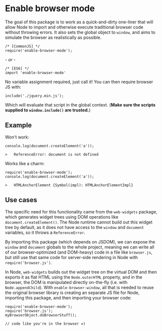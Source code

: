 # Enable browser mode

The goal of this package is to work as a quick-and-dirty one-liner that will allow Node to import and otherwise execute traditional browser code without throwing errors.  It also sets the global object to `window`, and aims to simulate the browser as realistically as possible.

```
/* [CommonJS] */
require('enable-browser-mode');
```
*- or -*
```
/* [ES6] */
import 'enable-browser-mode'
```

No variable assignment required, just call it! You can then require browser JS with:
```
include('./jquery.min.js');
```

Which will evaluate that script in the global context. (**Make sure the scripts supplied to `window.include()` are trusted.**) 

## Example
Won't work:

```
console.log(document.createElement('a'));

>   ReferenceError: document is not defined
```

Works like a charm:
```
require('enable-browser-mode');
console.log(document.createElement('a'));

>   HTMLAnchorElement {Symbol(impl): HTMLAnchorElementImpl}
```

## Use cases
The specific need for this functionality came from the `web-widgets` package, which generates widget trees using DOM operations like `document.createElement()`.  The Node runtime cannot build out this widget tree by default, as it does not have access to the `window` and `document` variables, so it throws a `ReferenceError`.

By importing this package (which depends on JSDOM), we can expose the `window` and `document` globals to the whole project, meaning we can write all of our browser-optimized (and DOM-heavy) code in a file like `browser.js`, but still use that same code for server-side rendering in Node with `require('browser.js')`. 

 In Node, `web-widgets` builds out the widget tree on the virtual DOM and then exports it as flat HTML using the `Node.outerHTML` property, and in the browser, the DOM is manipulated directly on-the-fly (i.e. with `Node.appendChild`). With `enable-browser-window`, all that is needed to reuse the original browser library is creating an separate JS file for Node, importing this package, and then importing your browser code:
 ```
 require('enable-browser-mode');
 require('browser.js');
 myBrowserObject.doBrowserStuff(); 

 // code like you're in the browser =)
 ```